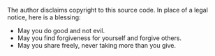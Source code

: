 The author disclaims copyright to this source code.  In place of 
a legal notice, here is a blessing: 
 
  *   May you do good and not evil. 
  *   May you find forgiveness for yourself and forgive others. 
  *   May you share freely, never taking more than you give. 
